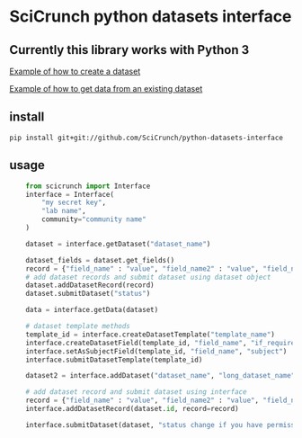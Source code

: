 # SciCrunch python datasets interface
## Currently this library works with Python 3

[Example of how to create a dataset](https://github.com/SciCrunch/python-datasets-interface/tree/master/examples/create_dataset)

[Example of how to get data from an existing dataset](https://github.com/SciCrunch/python-datasets-interface/tree/master/examples/get_data)
## install
```
pip install git+git://github.com/SciCrunch/python-datasets-interface
```

## usage
```python
    from scicrunch import Interface
    interface = Interface(
        "my secret key",
        "lab name",
        community="community name"
    )

    dataset = interface.getDataset("dataset_name")

    dataset_fields = dataset.get_fields()
    record = {"field_name" : "value", "field_name2" : "value", "field_name3": "value"}
    # add dataset records and submit dataset using dataset object
    dataset.addDatasetRecord(record)
    dataset.submitDataset("status")

    data = interface.getData(dataset)

    # dataset template methods
    template_id = interface.createDatasetTemplate("template_name")
    interface.createDatasetField(template_id, "field_name", "if_required", "if_queryable")
    interface.setAsSubjectField(template_id, "field_name", "subject")
    interface.submitDatasetTemplate(template_id)

    dataset2 = interface.addDataset("dataset_name", "long_dataset_name", "description", "publications", template_id)

    # add dataset record and submit dataset using interface
    record = {"field_name" : "value", "field_name2" : "value", "field_name3": "value"}
    interface.addDatasetRecord(dataset.id, record=record)

    interface.submitDataset(dataset, "status change if you have permissions")


```
